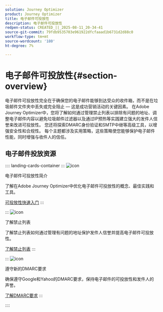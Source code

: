 ```yaml
---
solution: Journey Optimizer
product: Journey Optimizer
title: 电子邮件可投放性
description: 电子邮件可投放性
redpen-status: CREATED_||_2025-08-11_20-34-41
source-git-commit: 79fdb9535703e961922dfcfaaad1b6731d2d88c0
workflow-type: tm+mt
source-wordcount: '180'
ht-degree: 7%

---
```



# 电子邮件可投放性{#section-overview}

电子邮件可投放性完全在于确保您的电子邮件能够到达受众的收件箱，而不是在垃圾邮件文件夹中丢失或完全阻止 — 这是成功营销活动的关键因素。 在Adobe Journey Optimizer中，您将了解如何通过管理禁止列表以排除有问题的地址、调整电子邮件内容以避免垃圾邮件过滤器以及通过IP预热等实践建立强大的发件人信誉来改进可投放性。 您还将探索DMARC身份验证和SMTP中继等高级工具，以增强安全性和合规性。 每个主题都涉及实用策略，这些策略使您能够保护电子邮件性能，同时增强与收件人的信任。

## 电子邮件投放资源

:::: landing-cards-container
:::
![icon](https://cdn.experienceleague.adobe.com/icons/book.svg)

电子邮件可投放性简介

了解在Adobe Journey Optimizer中优化电子邮件可投放性的概念、最佳实践和工具。

[可投放性快速入门](../using/reports/deliverability.md)
:::

:::
![icon](https://cdn.experienceleague.adobe.com/icons/list-check.svg)

了解禁止列表

了解禁止列表如何通过管理有问题的地址保护发件人信誉并提高电子邮件可投放性。

[了解禁止列表](../using/reports/suppression-list.md)
:::

:::
![icon](https://cdn.experienceleague.adobe.com/icons/shield-halved.svg)

遵守新的DMARC要求

确保遵守Google和Yahoo的DMARC要求，保持电子邮件的可投放性和发件人的声誉。

[了解DMARC要求](../using/configuration/dmarc-record-update.md)
:::

::::
